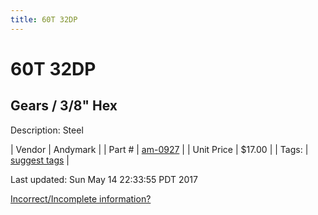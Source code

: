 ```yaml
---
title: 60T 32DP
---
```


# 60T 32DP
## Gears / 3/8" Hex
Description: 	Steel 

| Vendor | Andymark | 
| Part # | [am-0927](http://www.andymark.com/product-p/am-0927.htm) | 
| Unit Price | $17.00 | 
| Tags: | [suggest tags](https://docs.google.com/forms/d/e/1FAIpQLSeWyY8v3RgOty-MyWmh9U0iivNYN_molChYyS-0U-o-kOAv_g/viewform) | 

Last updated: Sun May 14 22:33:55 PDT 2017

 [Incorrect/Incomplete information?](https://docs.google.com/forms/d/e/1FAIpQLSeWyY8v3RgOty-MyWmh9U0iivNYN_molChYyS-0U-o-kOAv_g/viewform)